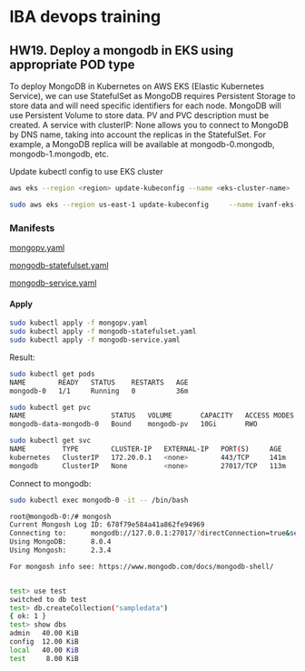 # IBA devops training

## HW19. Deploy a mongodb in EKS using appropriate POD type

To deploy MongoDB in Kubernetes on AWS EKS (Elastic Kubernetes Service), we can use StatefulSet as MongoDB requires Persistent Storage to store data and will need specific identifiers for each node.
MongoDB will use Persistent Volume to store data. PV and PVC description must be created.
A service with clusterIP: None allows you to connect to MongoDB by DNS name, taking into account the replicas in the StatefulSet. 
For example, a MongoDB replica will be available at mongodb-0.mongodb, mongodb-1.mongodb, etc.

Update kubectl config to use EKS cluster

```bash
aws eks --region <region> update-kubeconfig --name <eks-cluster-name>

sudo aws eks --region us-east-1 update-kubeconfig     --name ivanf-eks-training

```

### Manifests

[mongopv.yaml](https://github.com/voyager1122/iba_hw19/blob/main/mongopv.yaml)

[mongodb-statefulset.yaml](https://github.com/voyager1122/iba_hw19/blob/main/mongodb-statefulset.yaml)

[mongodb-service.yaml](https://github.com/voyager1122/iba_hw19/blob/main/mongodb-service.yaml)

#### Apply

```bash
sudo kubectl apply -f mongopv.yaml
sudo kubectl apply -f mongodb-statefulset.yaml
sudo kubectl apply -f mongodb-service.yaml

```

Result:

```bash
sudo kubectl get pods
NAME        READY   STATUS    RESTARTS   AGE
mongodb-0   1/1     Running   0          36m

sudo kubectl get pvc
NAME                     STATUS   VOLUME       CAPACITY   ACCESS MODES   STORAGECLASS   VOLUMEATTRIBUTESCLASS   AGE
mongodb-data-mongodb-0   Bound    mongodb-pv   10Gi       RWO            gp2            <unset>                 36m

sudo kubectl get svc
NAME         TYPE        CLUSTER-IP   EXTERNAL-IP   PORT(S)     AGE
kubernetes   ClusterIP   172.20.0.1   <none>        443/TCP     141m
mongodb      ClusterIP   None         <none>        27017/TCP   113m
```

Connect to mongodb:

```bash
sudo kubectl exec mongodb-0 -it -- /bin/bash

root@mongodb-0:/# mongosh
Current Mongosh Log ID:	678f79e584a41a862fe94969
Connecting to:		mongodb://127.0.0.1:27017/?directConnection=true&serverSelectionTimeoutMS=2000&appName=mongosh+2.3.4
Using MongoDB:		8.0.4
Using Mongosh:		2.3.4

For mongosh info see: https://www.mongodb.com/docs/mongodb-shell/


test> use test
switched to db test
test> db.createCollection("sampledata")
{ ok: 1 }
test> show dbs
admin   40.00 KiB
config  12.00 KiB
local   40.00 KiB
test     8.00 KiB


```
